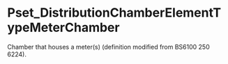 # Pset_DistributionChamberElementTypeMeterChamber

Chamber that houses a meter(s) (definition modified from BS6100 250 6224).
<!-- end of short definition -->


